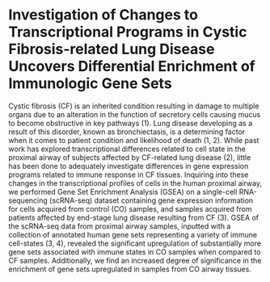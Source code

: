 # Investigation of Changes to Transcriptional Programs in Cystic Fibrosis-related Lung Disease Uncovers Differential Enrichment of Immunologic Gene Sets

Cystic fibrosis (CF) is an inherited condition resulting in damage to multiple organs due to an alteration in the function of secretory cells causing mucus to become obstructive in key pathways (1). Lung disease developing as a result of this disorder, known as bronchiectasis, is a  determining factor when it comes to patient condition and likelihood of death (1, 2). While past work has explored transcriptional differences related to cell state in the proximal airway of subjects affected by CF-related lung disease (2), little has been done to adequately investigate differences in gene expression programs related to immune response in CF tissues. Inquiring into these changes in the transcriptional profiles of cells in the human proximal airway, we performed Gene Set Enrichment Analysis (GSEA) on a single-cell RNA-sequencing (scRNA-seq) dataset containing gene expression information for cells acquired from control (CO) samples, and samples acquired from patients affected by end-stage lung disease resulting from CF (3). GSEA of the scRNA-seq data from proximal airway samples, inputted with a collection of annotated human gene sets representing a variety of immune cell-states (3, 4), revealed the significant upregulation of substantially more gene sets associated with immune states in CO samples when compared to CF samples. Additionally, we find an increased degree of significance in the enrichment of gene sets upregulated in samples from CO airway tissues.

